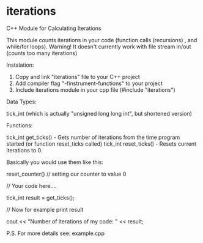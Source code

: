 # iterations
C++ Module for Calculating Iterations


This module counts iterations in your code (function calls (recursions) , and while/for loops).
Warning! It doesn't currently work with file stream in/out (counts too many iterations)

Instalation:
1. Copy and link "iterations" file to your C++ project
2. Add compiler flag "-finstrument-functions" to your project
3. Include iterations module in your cpp file (#include "iterations")

Data Types:

tick_int (which is actually "unsigned long long int", but shortened version)


Functions:

tick_int get_ticks() - Gets number of iterations from the time program started (or function reset_ticks called)
tick_int reset_ticks() - Resets current iterations to 0.


Basically you would use them like this:



reset_counter() // setting our counter to value 0


// Your code here....

tick_int result = get_ticks();

// Now for example print result

cout << "Number of iterations of my code: " << result;



P.S. For more details see: example.cpp
